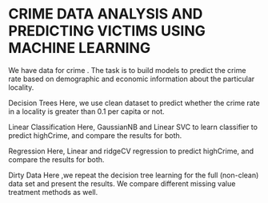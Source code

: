 # CRIME DATA ANALYSIS AND PREDICTING VICTIMS USING MACHINE LEARNING
We have data for crime . The task is to build models to predict the crime rate based on demographic and economic information about the particular locality. 

Decision Trees
Here, we use  clean dataset to predict whether the crime rate in a locality is greater than 0.1 per capita or not.

Linear Classification
Here, GaussianNB and Linear SVC to learn classifier to predict highCrime, and compare the results for both.
	
Regression
Here, Linear and ridgeCV regression to predict highCrime, and compare the results for both.

Dirty Data
Here ,we repeat the decision tree learning for the full (non-clean) data set and present the results. We compare different missing value treatment methods as well.
